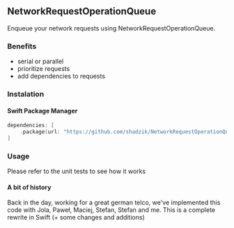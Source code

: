 ## NetworkRequestOperationQueue

Enqueue your network requests using NetworkRequestOperationQueue.

### Benefits

* serial or parallel
* prioritize requests
* add dependencies to requests

### Instalation

#### Swift Package Manager

```swift
dependencies: [
    .package(url: "https://github.com/shadzik/NetworkRequestOperationQueue.git", .upToNextMajor(from: "1.0.0"))
]
```

### Usage

Please refer to the unit tests to see how it works

#### A bit of history

Back in the day, working for a great german telco, we've implemented this code with Jola, Paweł, Maciej, Stefan, Stefan and me. This is a complete rewrite in Swift (+ some changes and additions)